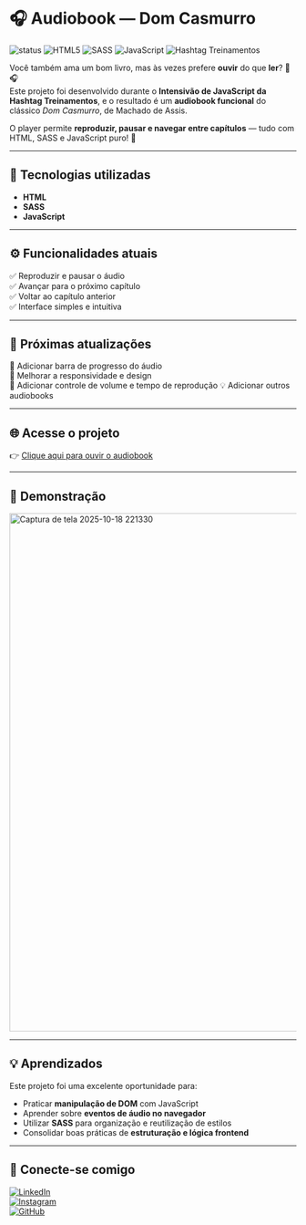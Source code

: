 # 🎧 Audiobook — Dom Casmurro

![status](https://img.shields.io/badge/status-em_desenvolvimento-yellow)
![HTML5](https://img.shields.io/badge/-HTML5-E34F26?logo=html5&logoColor=white)
![SASS](https://img.shields.io/badge/-SASS-CC6699?logo=sass&logoColor=white)
![JavaScript](https://img.shields.io/badge/-JavaScript-F7DF1E?logo=javascript&logoColor=black)
![Hashtag Treinamentos](https://img.shields.io/badge/-Hashtag%20Treinamentos-5D3FD3)

Você também ama um bom livro, mas às vezes prefere **ouvir** do que **ler**? 📖🎧  
Este projeto foi desenvolvido durante o **Intensivão de JavaScript da Hashtag Treinamentos**, e o resultado é um **audiobook funcional** do clássico *Dom Casmurro*, de Machado de Assis.

O player permite **reproduzir, pausar e navegar entre capítulos** — tudo com HTML, SASS e JavaScript puro! 🚀

---

## 🧠 Tecnologias utilizadas

- **HTML**
- **SASS**
- **JavaScript**

---

## ⚙️ Funcionalidades atuais

✅ Reproduzir e pausar o áudio  
✅ Avançar para o próximo capítulo  
✅ Voltar ao capítulo anterior  
✅ Interface simples e intuitiva  

---

## 🌱 Próximas atualizações

🚀 Adicionar barra de progresso do áudio  
🎨 Melhorar a responsividade e design  
💾 Adicionar controle de volume e tempo de reprodução 
💡 Adicionar outros audiobooks 

---

## 🌐 Acesse o projeto

👉 [Clique aqui para ouvir o audiobook](https://germanavaz.github.io/audiobook/)

---

## 📸 Demonstração
<img width="1896" height="909" alt="Captura de tela 2025-10-18 221330" src="https://github.com/user-attachments/assets/18286560-c59d-4103-b7ab-d42153bcbb44" />


---

## 💡 Aprendizados

Este projeto foi uma excelente oportunidade para:

- Praticar **manipulação de DOM** com JavaScript  
- Aprender sobre **eventos de áudio no navegador**  
- Utilizar **SASS** para organização e reutilização de estilos  
- Consolidar boas práticas de **estruturação e lógica frontend**

---

## 💬 Conecte-se comigo

[![LinkedIn](https://img.shields.io/badge/-LinkedIn-0077B5?logo=linkedin&logoColor=white)](https://www.linkedin.com/in/germana-vaz/)  
[![Instagram](https://img.shields.io/badge/-Instagram-E4405F?logo=instagram&logoColor=white)](https://www.instagram.com/germana.tech)  
[![GitHub](https://img.shields.io/badge/-GitHub-181717?logo=github&logoColor=white)](https://github.com/germanavaz)
